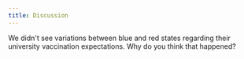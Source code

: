 ```yaml
---
title: Discussion
---
```


We didn't see variations between blue and red states regarding their university vaccination expectations. Why do you think that happened?
